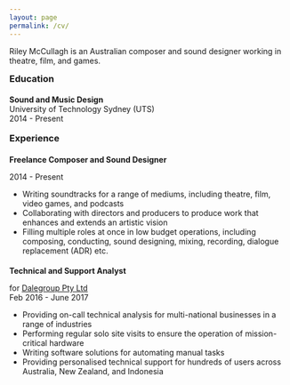 ```yaml
---
layout: page
permalink: /cv/
---
```


Riley McCullagh is an Australian composer and sound designer working in theatre, film, and games.



<div class="greybox">

<h3 style="margin: 0px">Education</h3>

<h4 style="margin-bottom: 0px">Sound and Music Design</h4>
University of Technology Sydney (UTS)
<br>
2014 - Present                   

</div>
<br>

<div class="greybox">
<h3 style="margin: 0px">Experience</h3>

<h4 style="margin-bottom: 0px">Freelance Composer and Sound Designer</h4>

2014 - Present
<ul>
<li> Writing soundtracks for a range of mediums, including theatre, film, video games, and podcasts </li>
<li> Collaborating with directors and producers to produce work that enhances and extends an artistic vision </li>
<li> Filling multiple roles at once in low budget operations, including composing, conducting, sound designing, mixing, recording, dialogue replacement (ADR) etc. </li>
</ul>

</div>

<div class="greybox">
<h4 style="margin-bottom: 0px">Technical and Support Analyst</h4>

for <a href="http://dalegroup.net/">Dalegroup Pty Ltd</a>
<br>
Feb 2016 - June 2017

<ul>
<li>Providing on-call technical analysis for multi-national businesses in a range of industries</li>
<li>Performing regular solo site visits to ensure the operation of mission-critical hardware</li>
<li>Writing software solutions for automating manual tasks</li>
<li>Providing personalised technical support for hundreds of users across Australia, New Zealand, and Indonesia</li>
</ul>

</div>
